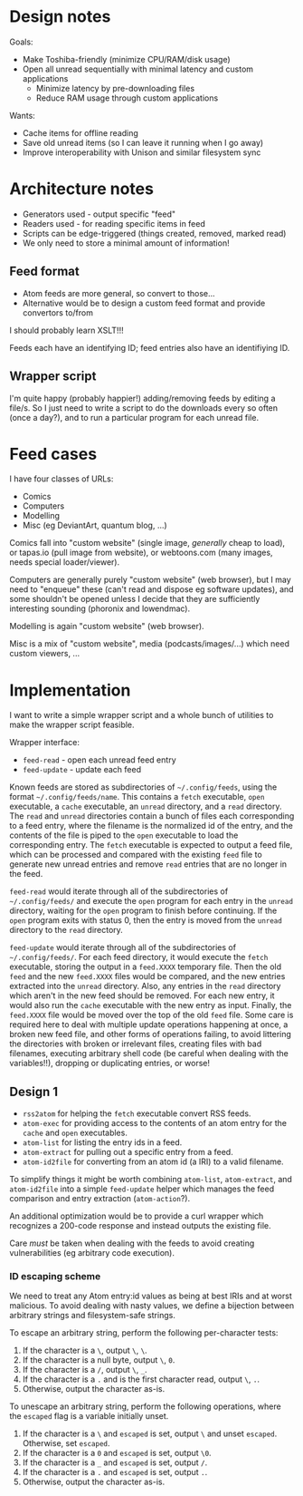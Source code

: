 # Design notes

Goals:

- Make Toshiba-friendly (minimize CPU/RAM/disk usage)
- Open all unread sequentially with minimal latency and custom applications
  - Minimize latency by pre-downloading files
  - Reduce RAM usage through custom applications

Wants:

- Cache items for offline reading
- Save old unread items (so I can leave it running when I go away)
- Improve interoperability with Unison and similar filesystem sync

# Architecture notes

- Generators used - output specific "feed"
- Readers used - for reading specific items in feed
- Scripts can be edge-triggered (things created, removed, marked read)
- We only need to store a minimal amount of information!

## Feed format

- Atom feeds are more general, so convert to those...
- Alternative would be to design a custom feed format and provide convertors
  to/from

I should probably learn XSLT!!!

Feeds each have an identifying ID; feed entries also have an identifiying ID.

## Wrapper script

I'm quite happy (probably happier!) adding/removing feeds by editing a file/s.
So I just need to write a script to do the downloads every so often (once a
day?), and to run a particular program for each unread file.

# Feed cases

I have four classes of URLs:
- Comics
- Computers
- Modelling
- Misc (eg DeviantArt, quantum blog, ...)

Comics fall into "custom website" (single image, *generally* cheap to load),
or tapas.io (pull image from website), or webtoons.com (many images, needs
special loader/viewer).

Computers are generally purely "custom website" (web browser), but I may need
to "enqueue" these (can't read and dispose eg software updates), and some
shouldn't be opened unless I decide that they are sufficiently interesting
sounding (phoronix and lowendmac).

Modelling is again "custom website" (web browser).

Misc is a mix of "custom website", media (podcasts/images/...) which need custom
viewers, ...

# Implementation

I want to write a simple wrapper script and a whole bunch of utilities to make
the wrapper script feasible.

Wrapper interface:

- `feed-read` - open each unread feed entry
- `feed-update` - update each feed

Known feeds are stored as subdirectories of `~/.config/feeds`, using the format
`~/.config/feeds/name`. This contains a `fetch` executable, `open` executable,
a `cache` executable, an `unread` directory, and a `read` directory.
The `read` and `unread` directories contain a bunch of files each
corresponding to a feed entry, where the filename is the normalized id of the
entry, and the contents of the file is piped to the `open` executable to load
the corresponding entry.
The `fetch` executable is expected to output a feed file, which can be
processed and compared with the existing `feed` file to generate new unread
entries and remove `read` entries that are no longer in the feed.

`feed-read` would iterate through all of the subdirectories of
`~/.config/feeds/` and execute the `open` program for each entry in the
`unread` directory, waiting for the `open` program to finish before continuing.
If the `open` program exits with status 0, then the entry is moved from the
`unread` directory to the `read` directory.

`feed-update` would iterate through all of the subdirectories of
`~/.config/feeds/`. For each feed directory, it would execute the `fetch`
executable, storing the output in a `feed.XXXX` temporary file. Then the old
`feed` and the new `feed.XXXX` files would be compared, and the new entries
extracted into the `unread` directory. Also, any entries in the `read`
directory which aren't in the new feed should be removed. For each new entry,
it would also run the `cache` executable with the new entry as input.
Finally, the `feed.XXXX` file would be moved over the top of the old `feed`
file.
Some care is required here to deal with multiple update operations happening at
once, a broken new feed file, and other forms of operations failing, to avoid
littering the directories with broken or irrelevant files, creating files with
bad filenames, executing arbitrary shell code (be careful when dealing with the
variables!!), dropping or duplicating entries, or worse!

## Design 1

- `rss2atom` for helping the `fetch` executable convert RSS feeds.
- `atom-exec` for providing access to the contents of an atom entry for the
  `cache` and `open` executables.
- `atom-list` for listing the entry ids in a feed.
- `atom-extract` for pulling out a specific entry from a feed.
- `atom-id2file` for converting from an atom id (a IRI) to a valid filename.

To simplify things it might be worth combining `atom-list`, `atom-extract`, and
`atom-id2file` into a simple `feed-update` helper which manages the feed
comparison and entry extraction (`atom-action`?).

An additional optimization would be to provide a curl wrapper which recognizes
a 200-code response and instead outputs the existing file.

Care *must* be taken when dealing with the feeds to avoid creating
vulnerabilities (eg arbitrary code execution).

### ID escaping scheme

We need to treat any Atom entry:id values as being at best IRIs and at worst
malicious. To avoid dealing with nasty values, we define a bijection between
arbitrary strings and filesystem-safe strings.

To escape an arbitrary string, perform the following per-character tests:

1. If the character is a `\`, output `\`, `\`.
2. If the character is a null byte, output `\`, `0`.
3. If the character is a `/`, output `\`, `_`.
4. If the character is a `.` and is the first character read, output `\`, `.`.
5. Otherwise, output the character as-is.

To unescape an arbitrary string, perform the following operations, where the
`escaped` flag is a variable initially unset.

1. If the character is a `\` and `escaped` is set, output `\` and unset
  `escaped`.
  Otherwise, set `escaped`.
2. If the character is a `0` and `escaped` is set, output `\0`.
3. If the character is a `_` and `escaped` is set, output `/`.
4. If the character is a `.` and `escaped` is set, output `.`.
5. Otherwise, output the character as-is.

